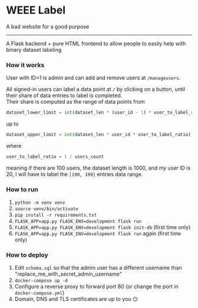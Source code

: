# WEEE Label

A bad website for a good purpose
<hr />
A Flask backend + pure HTML frontend to allow people to easily help with binary dataset labeling

### How it works

User with ID=1 is admin and can add and remove users at `/manageusers`.  

All signed-in users can label a data point at `/` by clicking on a button, until their share of data entries to label is completed.  
Their share is computed as the range of data points from 
```python
dataset_lower_limit = int(dataset_len * (user_id - 1) * user_to_label_ratio)
``` 
up to 
```python
dataset_upper_limit = int(dataset_len * user_id * user_to_label_ratio)
```
where
```python
user_to_label_ratio = 1 / users_count
```
meaning if there are 100 users, the dataset length is 1000, and my user ID is 20, I will have to label the `[190, 199]` entries data range.

### How to run

1. `python -m venv venv`
2. `source venv/bin/activate`
3. `pip install -r requirements.txt`
4. `FLASK_APP=app.py FLASK_ENV=development flask run`
5. `FLASK_APP=app.py FLASK_ENV=development flask init-db` (first time only)
6. `FLASK_APP=app.py FLASK_ENV=development flask run` again (first time only)

### How to deploy

1. Edit `schema.sql` so that the admin user has a different username than "replace_me_with_secret_admin_username"
2. `docker-compose up -d`
3. Configure a reverse proxy to forward port 80 (or change the port in `docker-compose.yml`)
4. Domain, DNS and TLS certificates are up to you 😏
